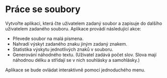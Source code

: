 # Práce se soubory
Vytvořte aplikaci, která čte uživatelem zadaný soubor a zapisuje do dalšího
uživatelem zadaného souboru. Aplikace provádí následující akce:

- Převede soubor na malá písmena.
- Nahradí výskyt zadaného znaku jiným zadaný znakem.
- Statistika výskytu jednotlivých znaků v souboru.
- Generování náhodného textu. (Uživatel zadává počet slov. Slova mají náhodnou délku
  a střídají se v nich souhlásky a samohlásky.)

Aplikace se bude ovládat interaktivně pomocí jednoduchého menu.
